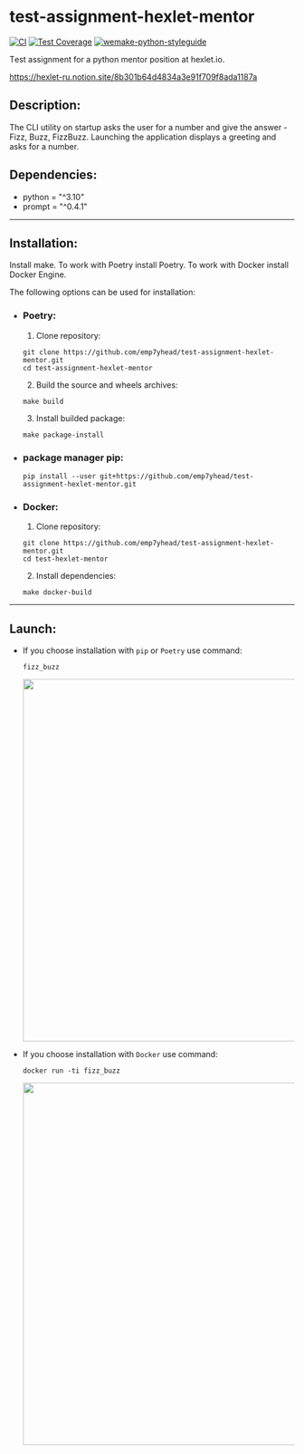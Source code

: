 # test-assignment-hexlet-mentor
[![CI](https://github.com/emp7yhead/test-assignment-hexlet-mentor/actions/workflows/main.yml/badge.svg)](https://github.com/emp7yhead/test-assignment-hexlet-mentor/actions/workflows/main.yml)
[![Test Coverage](https://api.codeclimate.com/v1/badges/871e0e2f47d57f96bbd4/test_coverage)](https://codeclimate.com/github/emp7yhead/test-assignment-hexlet-mentor/test_coverage)
[![wemake-python-styleguide](https://img.shields.io/badge/style-wemake-000000.svg)](https://github.com/wemake-services/wemake-python-styleguide)

Тest assignment for a python mentor position at hexlet.io.

https://hexlet-ru.notion.site/8b301b64d4834a3e91f709f8ada1187a
## Description:
The CLI utility on startup asks the user for a number and give the answer - Fizz, Buzz, FizzBuzz. Launching the application displays a greeting and asks for a number.

## Dependencies:
- python = "^3.10"
- prompt = "^0.4.1"

---
## Installation:
Install make. 
To work with Poetry install Poetry.
To work with Docker install Docker Engine.

The following options can be used for installation:
- ### Poetry: 
  1. Clone repository:
    ```
    git clone https://github.com/emp7yhead/test-assignment-hexlet-mentor.git
    cd test-assignment-hexlet-mentor
    ```
  2. Build the source and wheels archives:
    ```
    make build
    ```
  3. Install builded package:
    ```
    make package-install
    ```
- ### package manager pip:
    ```
    pip install --user git+https://github.com/emp7yhead/test-assignment-hexlet-mentor.git
    ```
- ### Docker:
    1. Clone repository:
    ```
    git clone https://github.com/emp7yhead/test-assignment-hexlet-mentor.git
    cd test-hexlet-mentor
    ```
    2. Install dependencies:
    ```
    make docker-build
    ```
---
## Launch:
- If you choose installation with `pip` or `Poetry` use command:
    ```
    fizz_buzz
    ```
    <img src="https://media1.giphy.com/media/eRWFGRiJtto2hpE0U8/giphy.gif?cid=790b76115fe6f09321ba69d5d0d33fb1a1c394b1bfeda0f1&rid=giphy.gif&ct=g" width="640"/>

- If you choose installation with `Docker` use command:
    ```
    docker run -ti fizz_buzz
    ```
    <img src="https://media2.giphy.com/media/sBX9tub4daHd42rDE2/giphy.gif?cid=790b7611e97c3c1d470598d7e4631d954c3ab11dbd52dc24&rid=giphy.gif&ct=g" width="640"/>